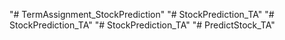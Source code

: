 "# TermAssignment_StockPrediction" 
"# StockPrediction_TA" 
"# StockPrediction_TA" 
"# StockPrediction_TA" 
"# PredictStock_TA" 
